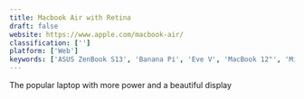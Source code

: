 ```yaml
---
title: Macbook Air with Retina
draft: false 
website: https://www.apple.com/macbook-air/
classification: ['']
platform: ['Web']
keywords: ['ASUS ZenBook S13', 'Banana Pi', 'Eve V', 'MacBook 12"', 'Microsoft Surface Book 2 (15-inch)', 'New Apple Pencil', 'NexDock', 'Odroid', 'Razer Blade Stealth 13', 'Surface Studio']
---
```

The popular laptop with more power and a beautiful display